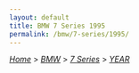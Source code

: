 ```yaml
---
layout: default
title: BMW 7 Series 1995
permalink: /bmw/7-series/1995/
---
```

[*Home*](/) > [*BMW*](/bmw/) > [*7 Series*](/bmw/7-series/) > [*YEAR*](/bmw/7-series/year/)
